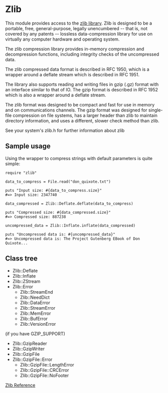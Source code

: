 # Zlib

This module provides access to the [zlib library](http://zlib.net). Zlib is
designed to be a portable, free, general-purpose, legally unencumbered -- that
is, not covered by any patents -- lossless data-compression library for use on
virtually any computer hardware and operating system.

The zlib compression library provides in-memory compression and decompression
functions, including integrity checks of the uncompressed data.

The zlib compressed data format is described in RFC 1950, which is a wrapper
around a deflate stream which is described in RFC 1951.

The library also supports reading and writing files in gzip (.gz) format with
an interface similar to that of IO. The gzip format is described in RFC 1952
which is also a wrapper around a deflate stream.

The zlib format was designed to be compact and fast for use in memory and on
communications channels. The gzip format was designed for single-file
compression on file systems, has a larger header than zlib to maintain
directory information, and uses a different, slower check method than zlib.

See your system's zlib.h for further information about zlib

## Sample usage

Using the wrapper to compress strings with default parameters is quite simple:

    require "zlib"

    data_to_compress = File.read("don_quixote.txt")

    puts "Input size: #{data_to_compress.size}"
    #=> Input size: 2347740

    data_compressed = Zlib::Deflate.deflate(data_to_compress)

    puts "Compressed size: #{data_compressed.size}"
    #=> Compressed size: 887238

    uncompressed_data = Zlib::Inflate.inflate(data_compressed)

    puts "Uncompressed data is: #{uncompressed_data}"
    #=> Uncompressed data is: The Project Gutenberg EBook of Don Quixote...

## Class tree

*   Zlib::Deflate
*   Zlib::Inflate
*   Zlib::ZStream
*   Zlib::Error
    *   Zlib::StreamEnd
    *   Zlib::NeedDict
    *   Zlib::DataError
    *   Zlib::StreamError
    *   Zlib::MemError
    *   Zlib::BufError
    *   Zlib::VersionError



(if you have GZIP_SUPPORT)

*   Zlib::GzipReader
*   Zlib::GzipWriter
*   Zlib::GzipFile
*   Zlib::GzipFile::Error
    *   Zlib::GzipFile::LengthError
    *   Zlib::GzipFile::CRCError
    *   Zlib::GzipFile::NoFooter



[Zlib Reference](https://ruby-doc.org/stdlib-2.7.0/libdoc/zlib/rdoc/Zlib.html)